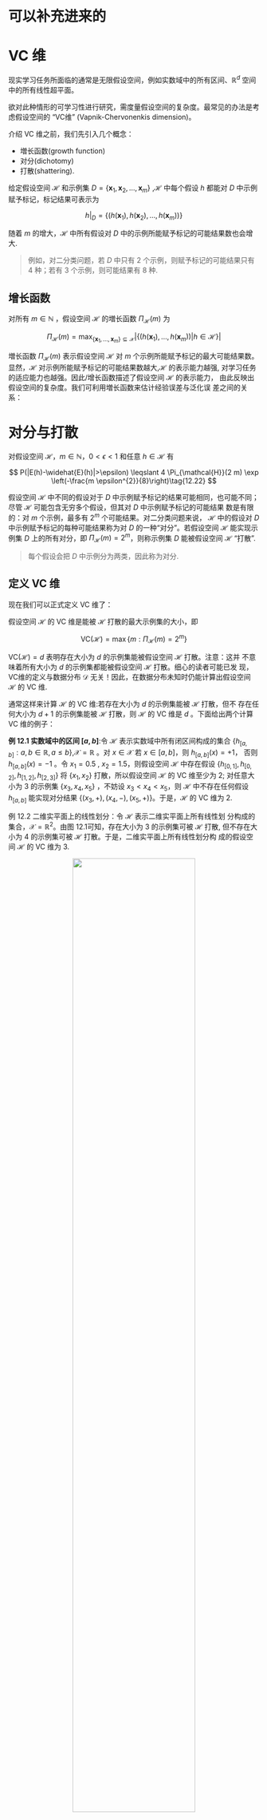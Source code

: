 
# 可以补充进来的

# VC 维

现实学习任务所面临的通常是无限假设空间，例如实数域中的所有区间、$\mathbb{R}^{d}$ 空间中的所有线性超平面。

欲对此种情形的可学习性进行研究，需度量假设空间的复杂度。最常见的办法是考虑假设空间的 “VC维” (Vapnik-Chervonenkis dimension)。

介绍 VC 维之前，我们先引入几个概念：

- 増长函数(growth function)
- 对分(dichotomy)
- 打散(shattering).

给定假设空间 $\mathcal{H}$ 和示例集 $D=\left\{\boldsymbol{x}_{1}, \boldsymbol{x}_{2}, \ldots, \boldsymbol{x}_{m}\right\}$ ,$\mathcal{H}$ 中每个假设 $h$ 都能对 $D$ 中示例赋予标记，标记结果可表示为

$$
\left.h\right|_{D}=\left\{\left(h\left(\boldsymbol{x}_{1}\right), h\left(\boldsymbol{x}_{2}\right), \ldots, h\left(\boldsymbol{x}_{m}\right)\right)\right\}
$$


随着 $m$ 的增大，$\mathcal{H}$ 中所有假设对 $D$ 中的示例所能赋予标记的可能结果数也会增大.

> 例如，对二分类问题，若 $D$ 中只有 2 个示例，则赋予标记的可能结果只有 4 种；若有 3 个示例，则可能结果有 8 种.


## 增长函数

对所有 $m \in \mathbb{N}$ ，假设空间 $\mathcal{H}$ 的増长函数 $\Pi_{\mathcal{H}}(m)$ 为

$$
\Pi_{\mathcal{H}}(m)=\max _{\left\{\boldsymbol{x}_{1}, \ldots, \boldsymbol{x}_{m}\right\} \subseteq \mathcal{X}}\left|\left\{\left(h\left(\boldsymbol{x}_{1}\right), \ldots, h\left(\boldsymbol{x}_{m}\right)\right) | h \in \mathcal{H}\right\}\right|\tag{12.21}
$$

増长函数 $\Pi_{\mathcal{H}}(m)$ 表示假设空间 $\mathcal{H}$ 对 $m$ 个示例所能赋予标记的最大可能结果数。显然，$\mathcal{H}$ 对示例所能赋予标记的可能结果数越大,$\mathcal{H}$ 的表示能力越强, 对学习任务的适应能力也越强。因此/增长函数描述了假设空间 $\mathcal{H}$ 的表示能力， 由此反映出假设空间的复杂度。我们可利用増长函数来估计经验误差与泛化误 差之间的关系：


# 对分与打散

对假设空间 $\mathcal{H}$，$m \in \mathbb{N}$，$0<\epsilon<1$ 和任意 $h \in \mathcal{H}$ 有

$$
P(|E(h)-\widehat{E}(h)|>\epsilon) \leqslant 4 \Pi_{\mathcal{H}}(2 m) \exp \left(-\frac{m \epsilon^{2}}{8}\right)\tag{12.22}
$$

假设空间  $\mathcal{H}$ 中不同的假设对于 $D$ 中示例赋予标记的结果可能相同，也可能不同；尽管  $\mathcal{H}$ 可能包含无穷多个假设，但其对 $D$ 中示例赋予标记的可能结果 数是有限的：对 $m$ 个示例，最多有 $2^{m}$ 个可能结果。对二分类问题来说， $\mathcal{H}$ 中的假设对 $D$ 中示例赋予标记的每种可能结果称为对 $D$ 的一种“对分”。若假设空间 $\mathcal{H}$ 能实现示例集 $D$ 上的所有对分，即 $\Pi_{\mathcal{H}}(m)=2^{m}$，则称示例集 $D$ 能被假设空间  $\mathcal{H}$ “打散”.

> 每个假设会把 $D$ 中示例分为两类，因此称为对分.

## 定义 VC 维

现在我们可以正式定义 VC 维了：

假设空间 $\mathcal{H}$ 的 VC 维是能被 $\mathcal{H}$ 打散的最大示例集的大小，即

$$
\mathrm{VC}(\mathcal{H})=\max \left\{m : \Pi_{\mathcal{H}}(m)=2^{m}\right\}\tag{12.23}
$$

$\mathrm{VC}(\mathcal{H})=d$ 表明存在大小为 $d$ 的示例集能被假设空间 $\mathcal{H}$ 打散。注意：这并 不意味着所有大小为 $d$ 的示例集都能被假设空间 $\mathcal{H}$ 打散。细心的读者可能已发 现，VC维的定义与数据分布 $\mathcal{D}$ 无关！因此，在数据分布未知时仍能计算出假设空间 $\mathcal{H}$ 的 VC 维.

通常这样来计算 $\mathcal{H}$ 的 VC 维:若存在大小为 $d$ 的示例集能被 $\mathcal{H}$ 打散，但不 存在任何大小为 $d + 1$ 的示例集能被 $\mathcal{H}$ 打散，则 $\mathcal{H}$ 的 VC 维是 $d$ 。下面给出两个计算 VC 维的例子：

**例 12.1 实数域中的区间 $[a, b]$**:令 $\mathcal{H}$ 表示实数域中所有闭区间构成的集合 $\left\{h_{[a, b]} : a, b \in \mathbb{R}, a \leqslant b\right\}$,$\mathcal{X}=\mathbb{R}$ 。对 $x \in \mathcal{X}$ 若 $x \in[a, b]$，则 $h_{[a, b]}(x)=+1$， 否则 $h_{[a, b]}(x)=-1$ 。令 $x_{1}=0.5$ , $x_{2}=1.5$，则假设空间 $\mathcal{H}$ 中存在假设 $\left\{h_{[0,1]}, h_{[0,2]}, h_{[1,2]}, h_{[2,3]}\right\}$ 将 $\left\{x_{1}, x_{2}\right\}$ 打散，所以假设空间 $\mathcal{H}$ 的 VC 维至少为 2; 对任意大小为 3 的示例集 $\left\{x_{3}, x_{4}, x_{5}\right\}$ ，不妨设 $x_{3}<x_{4}<x_{5}$，则 $\mathcal{H}$ 中不存在任何假设 $h_{[a, b]}$ 能实现对分结果 $\left\{\left(x_{3},+\right),\left(x_{4},-\right),\left(x_{5},+\right)\right\}$。于是，$\mathcal{H}$ 的 VC 维为 2.




例 12.2 二维实平面上的线性划分：令 $\mathcal{H}$ 表示二维实平面上所有线性划 分构成的集合，$\mathcal{X}=\mathbb{R}^{2}$。由图 12.1可知，存在大小为 $3$ 的示例集可被 $\mathcal{H}$ 打散, 但不存在大小为 $4$ 的示例集可被 $\mathcal{H}$ 打散。于是，二维实平面上所有线性划分构 成的假设空间 $\mathcal{H}$ 的 VC 维为 3.


<p align="center">
    <img width="70%" height="70%" src="http://images.iterate.site/blog/image/20190708/LQBF91YVEcaO.png?imageslim">
</p>


由定义 12.7可知，VC维与增长函数有密切联系，引理 12.2给出了二者之 间的定量关系[Sauer, 1972]:

亦称“Sauer 引理”.

**引理 12.2** 若假设空间 $\mathcal{H}$ 的 VC 维为 $d$，则对任意 $m \in \mathbb{N}$ 有

$$
\Pi_{\mathcal{H}}(m) \leqslant \sum_{i=0}^{d}\left(\begin{array}{c}{m} \\ {i}\end{array}\right)\tag{12.24}
$$

**证明** 由数学归纳法证明。当 $m=1$ , $d=0$ 或 $d=1$ 时，定理成立. 假设定理对 $(m-1, d-1)$ 和 $(m-1, d)$ 成立。令 $D=\left\{\boldsymbol{x}_{1}, \boldsymbol{x}_{2}, \ldots, \boldsymbol{x}_{m}\right\}$ ，$D^{\prime}=\left\{\boldsymbol{x}_{1}, \boldsymbol{x}_{2}, \ldots, \boldsymbol{x}_{m-1}\right\}$：

$$
\mathcal{H}_{ | D}=\left\{\left(h\left(\boldsymbol{x}_{1}\right), h\left(\boldsymbol{x}_{2}\right), \ldots, h\left(\boldsymbol{x}_{m}\right)\right) | h \in \mathcal{H}\right\}
$$
$$
\mathcal{H}_{ | D^{\prime}}=\left\{\left(h\left(\boldsymbol{x}_{1}\right), h\left(\boldsymbol{x}_{2}\right), \ldots, h\left(\boldsymbol{x}_{m-1}\right)\right) | h \in \mathcal{H}\right\}
$$


任何假设 $h \in \mathcal{H}$ 对 $\boldsymbol{x}_{m}$ 的分类结果或为 $+1$ ，或为 $-1$，因此任何出现在 $\mathcal{H}_{ | D^{\prime}}$ 中的串都会在 $\mathcal{H}_{ | D}$ 中出现一次或两次。令 $\mathcal{H}_{D^{\prime} | D}$ 表示在 $\mathcal{H}_{ | D}$ 中出现两次的 $\mathcal{H}_{ | D^{\prime}}$ 中串组成的集合，即

$$
\begin{aligned} \mathcal{H}_{D^{\prime} | D}=\{ &\left(y_{1}, y_{2}, \ldots, y_{m-1}\right) \in \mathcal{H}_{ | D^{\prime}} | \exists h, h^{\prime} \in \mathcal{H} \\ &\left(h\left(\boldsymbol{x}_{i}\right)=h^{\prime}\left(\boldsymbol{x}_{i}\right)=y_{i}\right) \wedge\left(h\left(\boldsymbol{x}_{m}\right) \neq h^{\prime}\left(\boldsymbol{x}_{m}\right)\right), 1 \leqslant i \leqslant m-1 \} \end{aligned}
$$

考虑到 $\mathcal{H}_{D^{\prime} | D}$ 中的串在 $\mathcal{H}_{ | D}$ 中出现了两次，但在 $\mathcal{H}_{ | D^{\prime}}$ 中仅出现了一次， 有

$$
\left|\mathcal{H}_{ | D}\right|=\left|\mathcal{H}_{ | D^{\prime}}\right|+\left|\mathcal{H}_{D^{\prime} | D}\right|\tag{12.25}
$$

$D^{\prime}$ 的大小为 $m-1$，由假设可得

$$
\left|\mathcal{H}_{ | D^{\prime}}\right| \leqslant \Pi_{\mathcal{H}}(m-1) \leqslant \sum_{i=0}^{d}\left(\begin{array}{c}{m-1} \\ {i}\end{array}\right)\tag{12.26}
$$

令 $Q$ 表示能被 $\mathcal{H}_{D^{\prime} | D}$ 打散的集合，由 $\mathcal{H}_{D^{\prime} | D}$ 定义可知 $Q \cup\left\{\boldsymbol{x}_{m}\right\}$ 必能被 $\mathcal{H}_{ | D}$ 打散。由于 $\mathcal{H}$ 的 VC 维为 $d$，因此 $\mathcal{H}_{D^{\prime} | D}$ 的 VC 维最大为 $d-1$，于是有

$$
\left|\mathcal{H}_{D^{\prime} | D}\right| \leqslant \Pi_{\mathcal{H}}(m-1) \leqslant \sum_{i=0}^{d-1}\left(\begin{array}{c}{m-1} \\ {i}\end{array}\right)\tag{12.27}
$$

由式(12.25)~(12.27)可得

$$
\begin{aligned}\left|\mathcal{H}_{ | D}\right| & \leqslant \sum_{i=0}^{d}\left(\begin{array}{c}{m-1} \\ {i}\end{array}\right)+\sum_{i=0}^{d-1}\left(\begin{array}{c}{m-1} \\ {i}\end{array}\right) \\ &=\sum_{i=0}^{d}\left(\left(\begin{array}{c}{m-1} \\ {i}\end{array}\right)+\left(\begin{array}{c}{m-1} \\ {i-1}\end{array}\right)\right) \\ &=\sum_{i=0}^{d}\left(\begin{array}{c}{m} \\ {i}\end{array}\right) \end{aligned}
$$

由集合 D 的任意性，引理 12.2得证.

从引理 12.2可计算出増长函数的上界：

推论 12.2 若假设空间 $\mathcal{H}$ 的 VC 维为 $d$，则对任意整数 $m \geqslant d$ 有

$$
\Pi_{\mathcal{H}}(m) \leqslant\left(\frac{e \cdot m}{d}\right)^{d}\tag{12.28}
$$

证明

$$
\begin{aligned} \Pi_{\mathcal{H}}(m) & \leqslant \sum_{i=0}^{d}\left(\begin{array}{c}{m} \\ {i}\end{array}\right) \\ & \leqslant \sum_{i=0}^{d}\left(\begin{array}{c}{m} \\ {i}\end{array}\right)\left(\frac{m}{d}\right)^{d-i} \\ &=\left(\frac{m}{d}\right)^{d} \sum_{i=0}^{d}\left(\begin{array}{c}{m} \\ {i}\end{array}\right)\left(\frac{d}{m}\right)^{i} \\ & \leqslant\left(\frac{m}{d}\right)^{d} \sum_{i=0}^{m}\left(\begin{array}{c}{m} \\ {i}\end{array}\right)\left(\frac{d}{m}\right)^{i} \\ &=\left(\frac{m}{d}\right)^{d}\left(1+\frac{d}{m}\right)^{m} \\ & \leqslant\left(\frac{e \cdot m}{d}\right)^{d} \end{aligned}
$$


根据推论 12.2和定理 12.2可得基于 VC 维的泛化误差界：

定理 12.3 若假设空间 $\mathcal{H}$ 的 VC 维为 $d$，则对任意 $m>d$, $0<\delta<1$ 和 $h \in \mathcal{H}$ 有

$$
P\left(E(h)-\widehat{E}(h) \leqslant \sqrt{\frac{8 d \ln \frac{2 e m}{d}+8 \ln \frac{4}{\delta}}{m}}\right) \geqslant 1-\delta\tag{12.29}
$$

证明  令 $4 \Pi_{\mathcal{H}}(2 m) \exp \left(-\frac{m \epsilon^{2}}{8}\right) \leqslant 4\left(\frac{2 e m}{d}\right)^{d} \exp \left(-\frac{m \epsilon^{2}}{8}\right)=\delta$ ，解得

$$
\epsilon=\sqrt{\frac{8 d \ln \frac{2 e m}{d}+8 \ln \frac{4}{\delta}}{m}}
$$

带入定理 12.2 ，于是定理 12.3 得证。

由定理 12.3 可知，式(12.29) 的泛化误差界只与样例数目 $m$ 有关，收敛速率 $O\left(\frac{1}{\sqrt{m}}\right)$，与数据分布 $\mathcal{D}$ 和样例集 $D$ 无关。因此，基于 VC 维的泛化误差界是分布无关(distribution-free) 、数据独立 (data- independent) 的.

令 $h$ 表示学习算法 $\mathfrak{L}$ 输出的假设，若 $h$ 满足

$$
\widehat{E}(h)=\min _{h^{\prime} \in \mathcal{H}} \widehat{E}\left(h^{\prime}\right)\tag{12.30}
$$

则称 $\mathfrak{L}$ 为满足经验风险最小化 (Empirical Risk Mini ization ，简称 ERM)则的算法。我们有下面的定理:

**定理 12.4** 任何 VC 维有限的假设空间 $\mathcal{H}$ 都是(不可知)PAC 可学习的.

**证明** 假设 $\mathfrak{L}$ 为满足经验风险最小化原则的算法 ，$h$ 为学习算法 $\mathfrak{L}$ 输出的假设。令 $g$ 表示 $\mathcal{H}$ 中具有最小泛化误差的假设，即

$$
E(g)=\min _{h \in \mathcal{H}} E(h)\tag{12.31}
$$

令：

$$
\delta^{\prime}=\frac{\delta}{2}
$$
$$
\sqrt{\frac{\left(\ln 2 / \delta^{\prime}\right)}{2 m}}=\frac{\epsilon}{2}\tag{12.32}
$$

由推论 12.1 可知

$$
\widehat{E}(g)-\frac{\epsilon}{2} \leqslant E(g) \leqslant \widehat{E}(g)+\frac{\epsilon}{2}
$$


至少以 $1-\delta / 2$ 的概率成立。令

$$
\sqrt{\frac{8 d \ln \frac{2 e m}{d}+8 \ln \frac{4}{\delta^{\prime}}}{m}}=\frac{\epsilon}{2}\tag{12.34}
$$

则由定理 12.3 可知

$$
P\left(E(h)-\widehat{E}(h) \leqslant \frac{\epsilon}{2}\right) \geqslant 1-\frac{\delta}{2}
$$

从而可知

$$
\begin{aligned} E(h)-E(g) & \leqslant \widehat{E}(h)+\frac{\epsilon}{2}-\left(\widehat{E}(g)-\frac{\epsilon}{2}\right) \\ &=\widehat{E}(h)-\widehat{E}(g)+\epsilon \\ & \leqslant \epsilon \end{aligned}
$$

以至少 $1-\delta$ 的概率成立。由式(12.32) (12.34) 可以解出 $m$ ，再由 $\mathcal{H}$ 的任意性可知定理 12.4 得证。




# 相关

- 《机器学习》周志华

